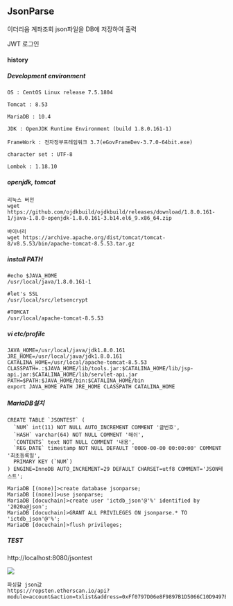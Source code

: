 ## JsonParse 

이더리움 계좌조회 json파일을 
DB에 저장하여 출력 

JWT 로그인

#### history

##### Development environment

    OS : CentOS Linux release 7.5.1804
    
    Tomcat : 8.53

    MariaDB : 10.4

    JDK : OpenJDK Runtime Environment (build 1.8.0.161-1)
    
    FrameWork : 전자정부프레임워크 3.7(eGovFrameDev-3.7.0-64bit.exe)
    
    character set : UTF-8
    
    Lombok : 1.18.10


##### openjdk, tomcat
    리눅스 버전
    wget https://github.com/ojdkbuild/ojdkbuild/releases/download/1.8.0.161-1/java-1.8.0-openjdk-1.8.0.161-3.b14.el6_9.x86_64.zip

    바이너리
    wget https://archive.apache.org/dist/tomcat/tomcat-8/v8.5.53/bin/apache-tomcat-8.5.53.tar.gz
   
    
##### install PATH

    #echo $JAVA_HOME
    /usr/local/java/1.8.0.161-1
    
    #let's SSL
    /usr/local/src/letsencrypt
    
    #TOMCAT 
    /usr/local/apache-tomcat-8.5.53
    
    
    
##### vi etc/profile

    JAVA_HOME=/usr/local/java/jdk1.8.0.161
    JRE_HOME=/usr/local/java/jdk1.8.0.161
    CATALINA_HOME=/usr/local/apache-tomcat-8.5.53
    CLASSPATH=.:$JAVA_HOME/lib/tools.jar:$CATALINA_HOME/lib/jsp-api.jar:$CATALINA_HOME/lib/servlet-api.jar
    PATH=$PATH:$JAVA_HOME/bin:$CATALINA_HOME/bin
    export JAVA_HOME PATH JRE_HOME CLASSPATH CATALINA_HOME

    
    
##### MariaDB설치

    CREATE TABLE `JSONTEST` (
      `NUM` int(11) NOT NULL AUTO_INCREMENT COMMENT '글번호',
      `HASH` varchar(64) NOT NULL COMMENT '해쉬',
      `CONTENTS` text NOT NULL COMMENT '내용',
      `REG_DATE` timestamp NOT NULL DEFAULT '0000-00-00 00:00:00' COMMENT '최초등록일',
      PRIMARY KEY (`NUM`)
    ) ENGINE=InnoDB AUTO_INCREMENT=29 DEFAULT CHARSET=utf8 COMMENT='JSON테스트';

    MariaDB [(none)]>create database jsonparse;
    MariaDB [(none)]>use jsonparse;
    MariaDB [docuchain]>create user 'ictdb_json'@'%' identified by '2020a@json';
    MariaDB [docuchain]>GRANT ALL PRIVILEGES ON jsonparse.* TO 'ictdb_json'@'%';
    MariaDB [docuchain]>flush privileges;


    
    
##### TEST

http://localhost:8080/jsontest

 

    
    
<img src="https://user-images.githubusercontent.com/46703698/95946105-cfa25300-0e26-11eb-8592-9a2da86759c8.jpg"></img>
    
    파싱할 json값 
    https://ropsten.etherscan.io/api?module=account&action=txlist&address=0xFf0797D06e8F9897B1D5066C10D9497Ed7054A47&startblock=0&endblock=99999999&page=1&offset=1&sort=desc
